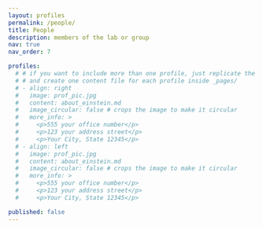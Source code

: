 ```yaml
---
layout: profiles
permalink: /people/
title: People
description: members of the lab or group
nav: true
nav_order: 7

profiles:
  # # if you want to include more than one profile, just replicate the following block
  # # and create one content file for each profile inside _pages/
  # - align: right
  #   image: prof_pic.jpg
  #   content: about_einstein.md
  #   image_circular: false # crops the image to make it circular
  #   more_info: >
  #     <p>555 your office number</p>
  #     <p>123 your address street</p>
  #     <p>Your City, State 12345</p>
  # - align: left
  #   image: prof_pic.jpg
  #   content: about_einstein.md
  #   image_circular: false # crops the image to make it circular
  #   more_info: >
  #     <p>555 your office number</p>
  #     <p>123 your address street</p>
  #     <p>Your City, State 12345</p>

published: false
---
```

